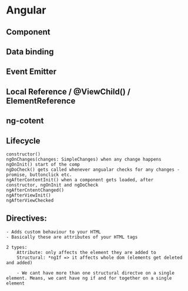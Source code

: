 # Angular

## Component

## Data binding

## Event Emitter

## Local Reference / @ViewChild() / ElementReference

## ng-cotent

## Lifecycle 
	
	constructor() 
	ngOnChanges(changes: SimpleChanges) when any change happens
	ngOnInit() start of the comp
	ngDoCheck() gets called whenever angualar checks for any changes - 	promise, buttonclick etc.
	ngAfterContentInit() when a component gets loaded, after   constructor, ngOnInit and ngDoCheck
	ngAfterCntentChanged()
	ngAfterViewInit()
	ngAfterViewChecked

## Directives:

	- Adds custom behaviour to your HTML
	- Basically these are attributes of your HTML tags

	2 types:
		Attribute: only affects the element they are added to
		Structural: *ngIf => it affects whole dom (elements get deleted and added)

		- We cant have more than one structural directve on a single element. Means, we cant have ng if and for together on a single element